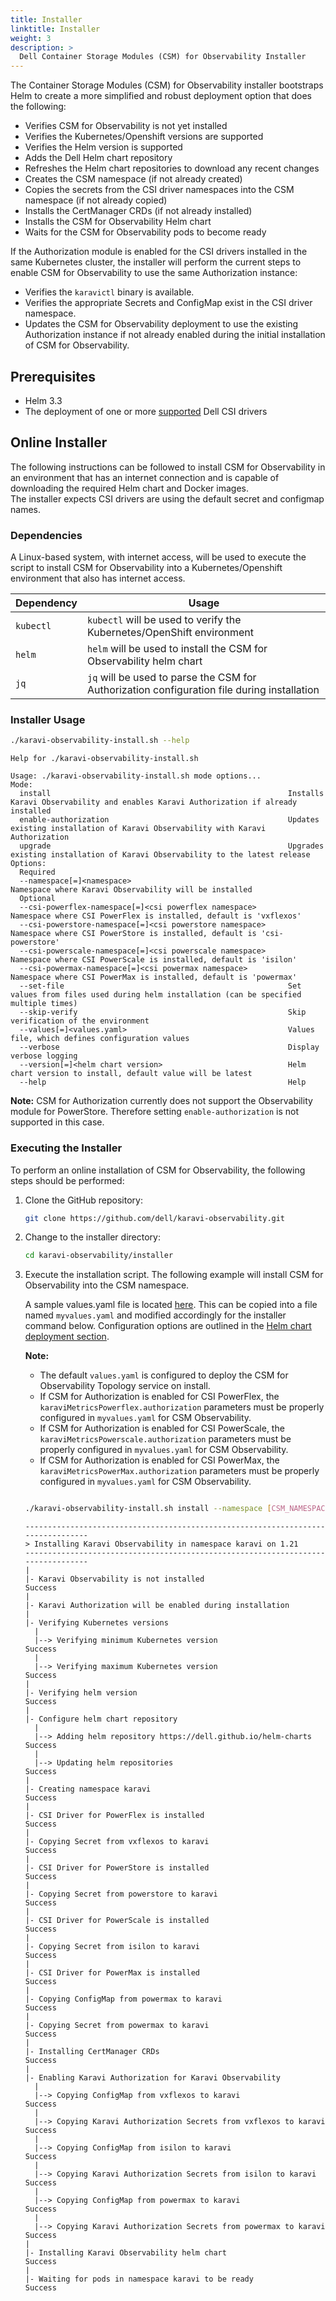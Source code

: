 ```yaml
---
title: Installer
linktitle: Installer
weight: 3
description: >
  Dell Container Storage Modules (CSM) for Observability Installer
---
```


<!--
Copyright (c) 2020 Dell Inc., or its subsidiaries. All Rights Reserved.

Licensed under the Apache License, Version 2.0 (the "License");
you may not use this file except in compliance with the License.
You may obtain a copy of the License at

    http://www.apache.org/licenses/LICENSE-2.0
-->

The Container Storage Modules (CSM) for Observability installer bootstraps Helm to create a more simplified and robust deployment option that does the following:
- Verifies CSM for Observability is not yet installed
- Verifies the Kubernetes/Openshift versions are supported
- Verifies the Helm version is supported
- Adds the Dell Helm chart repository
- Refreshes the Helm chart repositories to download any recent changes
- Creates the CSM namespace (if not already created)
- Copies the secrets from the CSI driver namespaces into the CSM namespace (if not already copied)
- Installs the CertManager CRDs (if not already installed)
- Installs the CSM for Observability Helm chart
- Waits for the CSM for Observability pods to become ready

If the Authorization module is enabled for the CSI drivers installed in the same Kubernetes cluster, the installer will perform the current steps to enable CSM for Observability to use the same Authorization instance:
- Verifies the `karavictl` binary is available.
- Verifies the appropriate Secrets and ConfigMap exist in the CSI driver namespace.
- Updates the CSM for Observability deployment to use the existing Authorization instance if not already enabled during the initial installation of CSM for Observability.

## Prerequisites 

- Helm 3.3
- The deployment of one or more [supported](../#supported-csi-drivers) Dell CSI drivers

## Online Installer

The following instructions can be followed to install CSM for Observability in an environment that has an internet connection and is capable of downloading the required Helm chart and Docker images.  
The installer expects CSI drivers are using the default secret and configmap names.

### Dependencies

A Linux-based system, with internet access, will be used to execute the script to install CSM for Observability into a Kubernetes/Openshift environment that also has internet access.

| Dependency            | Usage |
| --------------------- | ----- |
| `kubectl`   | `kubectl` will be used to verify the Kubernetes/OpenShift environment|
| `helm`   | `helm` will be used to install the CSM for Observability helm chart|
| `jq`     | `jq` will be used to parse the CSM for Authorization configuration file during installation|


### Installer Usage
```bash
./karavi-observability-install.sh --help
```
```
Help for ./karavi-observability-install.sh

Usage: ./karavi-observability-install.sh mode options...
Mode:
  install                                                     Installs Karavi Observability and enables Karavi Authorization if already installed
  enable-authorization                                        Updates existing installation of Karavi Observability with Karavi Authorization
  upgrade                                                     Upgrades existing installation of Karavi Observability to the latest release
Options:
  Required
  --namespace[=]<namespace>                                   Namespace where Karavi Observability will be installed
  Optional
  --csi-powerflex-namespace[=]<csi powerflex namespace>       Namespace where CSI PowerFlex is installed, default is 'vxflexos'
  --csi-powerstore-namespace[=]<csi powerstore namespace>     Namespace where CSI PowerStore is installed, default is 'csi-powerstore'
  --csi-powerscale-namespace[=]<csi powerscale namespace>     Namespace where CSI PowerScale is installed, default is 'isilon'
  --csi-powermax-namespace[=]<csi powermax namespace>         Namespace where CSI PowerMax is installed, default is 'powermax'
  --set-file                                                  Set values from files used during helm installation (can be specified multiple times)
  --skip-verify                                               Skip verification of the environment
  --values[=]<values.yaml>                                    Values file, which defines configuration values
  --verbose                                                   Display verbose logging
  --version[=]<helm chart version>                            Helm chart version to install, default value will be latest
  --help                                                      Help
```

__Note:__ CSM for Authorization currently does not support the Observability module for PowerStore. Therefore setting `enable-authorization` is not supported in this case.

### Executing the Installer

To perform an online installation of CSM for Observability, the following steps should be performed:

1. Clone the GitHub repository:
    ```bash
    git clone https://github.com/dell/karavi-observability.git
    ```

2. Change to the installer directory:
    ```bash
    cd karavi-observability/installer
    ```

3. Execute the installation script.
    The following example will install CSM for Observability into the CSM namespace.

    A sample values.yaml file is located [here](https://github.com/dell/helm-charts/blob/main/charts/karavi-observability/values.yaml). This can be copied into a file named `myvalues.yaml` and modified accordingly for the installer command below. Configuration options are outlined in the [Helm chart deployment section](../helm#configuration).

    __Note:__ 
    - The default `values.yaml` is configured to deploy the CSM for Observability Topology service on install.
    - If CSM for Authorization is enabled for CSI PowerFlex, the `karaviMetricsPowerflex.authorization` parameters must be properly configured in `myvalues.yaml` for CSM Observability. 
    - If CSM for Authorization is enabled for CSI PowerScale, the `karaviMetricsPowerscale.authorization` parameters must be properly configured in `myvalues.yaml` for CSM Observability.
    - If CSM for Authorization is enabled for CSI PowerMax, the `karaviMetricsPowerMax.authorization` parameters must be properly configured in `myvalues.yaml` for CSM Observability.

    ```bash
    
    ./karavi-observability-install.sh install --namespace [CSM_NAMESPACE] --values myvalues.yaml
    ```
    ```
    ---------------------------------------------------------------------------------
    > Installing Karavi Observability in namespace karavi on 1.21
    ---------------------------------------------------------------------------------
    |
    |- Karavi Observability is not installed                            Success
    |
    |- Karavi Authorization will be enabled during installation
    |
    |- Verifying Kubernetes versions
      |
      |--> Verifying minimum Kubernetes version                         Success
      |
      |--> Verifying maximum Kubernetes version                         Success
    |
    |- Verifying helm version                                           Success
    |
    |- Configure helm chart repository
      |
      |--> Adding helm repository https://dell.github.io/helm-charts    Success
      |
      |--> Updating helm repositories                                   Success
    |
    |- Creating namespace karavi                                        Success
    |
    |- CSI Driver for PowerFlex is installed                            Success
    |
    |- Copying Secret from vxflexos to karavi                           Success
    |
    |- CSI Driver for PowerStore is installed                           Success
    |
    |- Copying Secret from powerstore to karavi                         Success
    |
    |- CSI Driver for PowerScale is installed                           Success
    |
    |- Copying Secret from isilon to karavi                             Success
    |
    |- CSI Driver for PowerMax is installed                             Success
    |
    |- Copying ConfigMap from powermax to karavi                        Success
    |
    |- Copying Secret from powermax to karavi                           Success
    |
    |- Installing CertManager CRDs                                      Success
    |
    |- Enabling Karavi Authorization for Karavi Observability
      |
      |--> Copying ConfigMap from vxflexos to karavi                    Success
      |
      |--> Copying Karavi Authorization Secrets from vxflexos to karavi Success
      |
      |--> Copying ConfigMap from isilon to karavi                      Success
      |
      |--> Copying Karavi Authorization Secrets from isilon to karavi   Success
      |
      |--> Copying ConfigMap from powermax to karavi                    Success
      |
      |--> Copying Karavi Authorization Secrets from powermax to karavi Success
    |
    |- Installing Karavi Observability helm chart                       Success
    |
    |- Waiting for pods in namespace karavi to be ready                 Success
    ```
